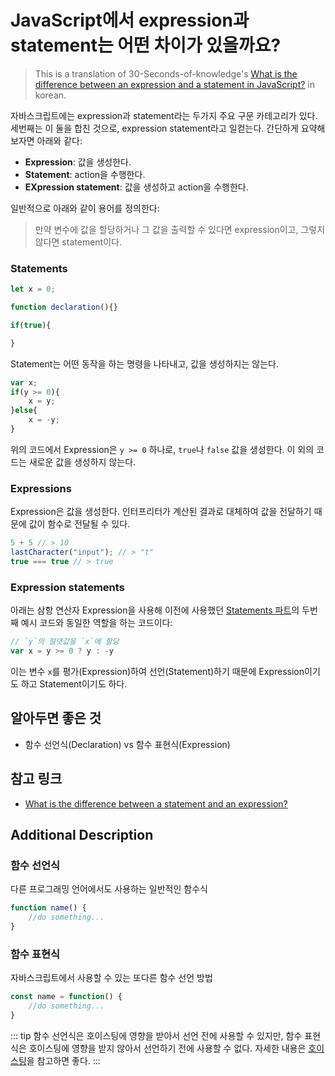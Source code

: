 # JavaScript에서 expression과 statement는 어떤 차이가 있을까요? 
> This is a translation of 30-Seconds-of-knowledge's [What is the difference between an expression and a statement in JavaScript?](https://github.com/30-seconds/30-seconds-of-interviews/blob/master/questions/expression-vs-statement.md) in korean.

자바스크립트에는 expression과 statement라는 두가지 주요 구문 카테고리가 있다. 세번째는 이 둘을 합친 것으로, expression statement라고 일컫는다. 간단하게 요약해보자면 아래와 같다:
- **Expression**: 값을 생성한다.
- **Statement**: action을 수행한다.
- **EXpression statement**: 값을 생성하고 action을 수행한다.

일반적으로 아래와 같이 용어를 정의한다:
> 만약 변수에 값을 할당하거나 그 값을 출력할 수 있다면 expression이고, 그렇지 않다면 statement이다. 

### Statements
```javascript
let x = 0;

function declaration(){}

if(true){

}
```

Statement는 어떤 동작을 하는 명령을 나타내고, 값을 생성하지는 않는다.

```javascript
var x;
if(y >= 0){
    x = y;
}else{
    x = -y;
}
```
위의 코드에서 Expression은 `y >= 0` 하나로, `true`나 `false` 값을 생성한다. 이 외의 코드는 새로운 값을 생성하지 않는다.

### Expressions

Expression은 값을 생성한다. 인터프리터가 계산된 결과로 대체하여 값을 전달하기 때문에 값이 함수로 전달될 수 있다. 

```javascript
5 + 5 // > 10
lastCharacter("input"); // > "t"
true === true // > true
```

### Expression statements

아래는 삼항 연산자 Expression을 사용해 이전에 사용했던 [Statements 파트](#statements)의 두번째 예시 코드와 동일한 역할을 하는 코드이다: 

```javascript
// `y`의 절댓값을 `x`에 할당
var x = y >= 0 ? y : -y
```

이는 변수 `x`를 평가(Expression)하여 선언(Statement)하기 때문에 Expression이기도 하고 Statement이기도 하다.

## 알아두면 좋은 것
- 함수 선언식(Declaration) vs 함수 표현식(Expression)

## 참고 링크
- [What is the difference between a statement and an expression?](https://stackoverflow.com/questions/12703214/javascript-difference-between-a-statement-and-an-expression)

## Additional Description
### 함수 선언식
다른 프로그래밍 언어에서도 사용하는 일반적인 함수식
```javascript
function name() {
    //do something...
}
```

### 함수 표현식
자바스크립트에서 사용할 수 있는 또다른 함수 선언 방법
```javascript
const name = function() {
    //do something...
}
```

::: tip
함수 선언식은 호이스팅에 영향을 받아서 선언 전에 사용할 수 있지만, 함수 표현식은 호이스팅에 영향을 받지 않아서 선언하기 전에 사용할 수 없다. 자세한 내용은 [호이스팅](./hoisting.md)을 참고하면 좋다. 
:::
